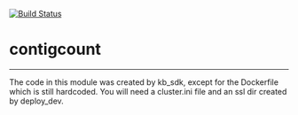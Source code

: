 [![Build Status](https://travis-ci.org/kkellerlbl/contigcount.svg?branch=master)](https://travis-ci.org/kkellerlbl/contigcount)

# contigcount
---

The code in this module was created by kb_sdk, except for the Dockerfile which is still hardcoded.  You will need a cluster.ini file and an ssl dir created by deploy_dev.
